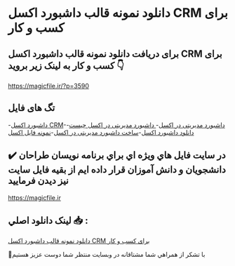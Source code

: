 # دانلود نمونه قالب داشبورد اکسل CRM برای کسب و کار

## برای دریافت دانلود نمونه قالب داشبورد اکسل CRM برای کسب و کار به لینک زیر بروید 👇

https://magicfile.ir/?p=3590

## تگ های فایل

-[داشبورد اکسل CRM](https://magicfile.ir/product/%d9%82%d8%a7%d9%84%d8%a8-%d8%af%d8%a7%d8%b4%d8%a8%d9%88%d8%b1%d8%af-%d8%a7%da%a9%d8%b3%d9%84-crm-%d8%a8%d8%b1%d8%a7%db%8c-%da%a9%d8%b3%d8%a8-%d9%88-%da%a9%d8%a7%d8%b1/)-[داشبورد مدیریتی در اکسل](https://magicfile.ir/product/%d9%82%d8%a7%d9%84%d8%a8-%d8%af%d8%a7%d8%b4%d8%a8%d9%88%d8%b1%d8%af-%d8%a7%da%a9%d8%b3%d9%84-crm-%d8%a8%d8%b1%d8%a7%db%8c-%da%a9%d8%b3%d8%a8-%d9%88-%da%a9%d8%a7%d8%b1/)-[ داشبورد مدیریتی در اکسل چیست](https://magicfile.ir/product/%d9%82%d8%a7%d9%84%d8%a8-%d8%af%d8%a7%d8%b4%d8%a8%d9%88%d8%b1%d8%af-%d8%a7%da%a9%d8%b3%d9%84-crm-%d8%a8%d8%b1%d8%a7%db%8c-%da%a9%d8%b3%d8%a8-%d9%88-%da%a9%d8%a7%d8%b1/)-[ دانلود داشبورد اکسل](https://magicfile.ir/product/%d9%82%d8%a7%d9%84%d8%a8-%d8%af%d8%a7%d8%b4%d8%a8%d9%88%d8%b1%d8%af-%d8%a7%da%a9%d8%b3%d9%84-crm-%d8%a8%d8%b1%d8%a7%db%8c-%da%a9%d8%b3%d8%a8-%d9%88-%da%a9%d8%a7%d8%b1/)-[ساخت داشبورد مدیریتی در اکسل](https://magicfile.ir/product/%d9%82%d8%a7%d9%84%d8%a8-%d8%af%d8%a7%d8%b4%d8%a8%d9%88%d8%b1%d8%af-%d8%a7%da%a9%d8%b3%d9%84-crm-%d8%a8%d8%b1%d8%a7%db%8c-%da%a9%d8%b3%d8%a8-%d9%88-%da%a9%d8%a7%d8%b1/)-[نمونه فایل اکسل](https://magicfile.ir/product/%d9%82%d8%a7%d9%84%d8%a8-%d8%af%d8%a7%d8%b4%d8%a8%d9%88%d8%b1%d8%af-%d8%a7%da%a9%d8%b3%d9%84-crm-%d8%a8%d8%b1%d8%a7%db%8c-%da%a9%d8%b3%d8%a8-%d9%88-%da%a9%d8%a7%d8%b1/)

## ✔️ در سايت فايل هاي ويژه اي براي برنامه نويسان طراحان دانشجويان و دانش آموزان قرار داده ايم از بقيه فايل سايت نيز ديدن فرماييد

https://magicfile.ir


## لينک دانلود اصلي 📥 :

[دانلود نمونه قالب داشبورد اکسل CRM برای کسب و کار](https://magicfile.ir/product/%d9%82%d8%a7%d9%84%d8%a8-%d8%af%d8%a7%d8%b4%d8%a8%d9%88%d8%b1%d8%af-%d8%a7%da%a9%d8%b3%d9%84-crm-%d8%a8%d8%b1%d8%a7%db%8c-%da%a9%d8%b3%d8%a8-%d9%88-%da%a9%d8%a7%d8%b1/) 


🙏با تشکر از همراهي شما مشتاقانه در وبسایت منتظر شما دوست عزیز هستیم

